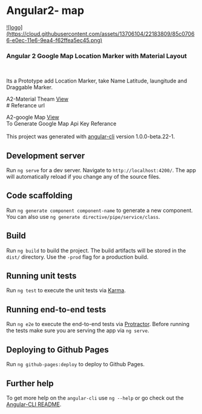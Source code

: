 # Angular2- map
<a href="https://angular-maps.com/">
![logo](https://cloud.githubusercontent.com/assets/13706104/22183809/85c07066-e0ec-11e6-9ea4-f62ffea5ec45.png)
</a>

<h3>Angular 2 Google Map Location Marker with Material Layout</h3>
<br/>
<p>Its a Prototype add Location Marker, take Name Latitude, laungitude and Draggable Marker.</p>
A2-Material Theam <a href="https://material.angular.io/">View</a>

<br/>
# Referance url

A2-google Map <a href="https://angular-maps.com/">View</a>
<br/>
To Generate Google Map Api Key Referance <a href="https://developers.google.com/maps/documentation/javascript/get-api-key?hl=en#key"></a>
<br/><br/>
This project was generated with [angular-cli](https://github.com/angular/angular-cli) version 1.0.0-beta.22-1.

## Development server
Run `ng serve` for a dev server. Navigate to `http://localhost:4200/`. The app will automatically reload if you change any of the source files.

## Code scaffolding

Run `ng generate component component-name` to generate a new component. You can also use `ng generate directive/pipe/service/class`.

## Build

Run `ng build` to build the project. The build artifacts will be stored in the `dist/` directory. Use the `-prod` flag for a production build.

## Running unit tests

Run `ng test` to execute the unit tests via [Karma](https://karma-runner.github.io).

## Running end-to-end tests

Run `ng e2e` to execute the end-to-end tests via [Protractor](http://www.protractortest.org/).
Before running the tests make sure you are serving the app via `ng serve`.

## Deploying to Github Pages

Run `ng github-pages:deploy` to deploy to Github Pages.

## Further help

To get more help on the `angular-cli` use `ng --help` or go check out the [Angular-CLI README](https://github.com/angular/angular-cli/blob/master/README.md).
